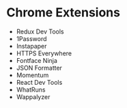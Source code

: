 # Chrome Extensions

- Redux Dev Tools
- 1Password
- Instapaper
- HTTPS Everywhere
- Fontface Ninja
- JSON Formatter
- Momentum
- React Dev Tools
- WhatRuns
- Wappalyzer
